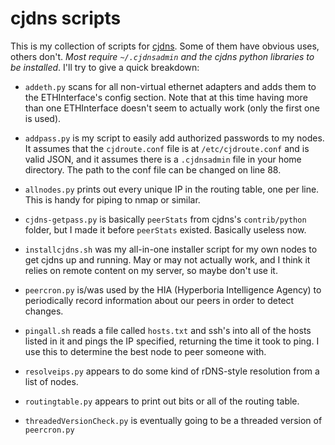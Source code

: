# cjdns scripts
This is my collection of scripts for [cjdns](https://github.com/cjdelisle/cjdns).
Some of them have obvious uses, others don't. *Most require `~/.cjdnsadmin`
and the cjdns python libraries to be installed*. I'll try to give a quick
breakdown:

* `addeth.py` scans for all non-virtual ethernet adapters and adds them to the
ETHInterface's config section. Note that at this time having more than one
ETHInterface doesn't seem to actually work (only the first one is used).

* `addpass.py` is my script to easily add authorized passwords to my nodes.
It assumes that the `cjdroute.conf` file is at `/etc/cjdroute.conf` and is valid
JSON, and it assumes there is a `.cjdnsadmin` file in your home directory. The
path to the conf file can be changed on line 88.

* `allnodes.py` prints out every unique IP in the routing table, one per line.
 This is handy for piping to nmap or similar.

* `cjdns-getpass.py` is basically `peerStats` from cjdns's `contrib/python`
folder, but I made it before `peerStats` existed. Basically useless now.

* `installcjdns.sh` was my all-in-one installer script for my own nodes to get
cjdns up and running. May or may not actually work, and I think it relies on
remote content on my server, so maybe don't use it.

* `peercron.py` is/was used by the HIA (Hyperboria Intelligence Agency) to
periodically record information about our peers in order to detect changes.

* `pingall.sh` reads a file called `hosts.txt` and ssh's into all of the hosts
listed in it and pings the IP specified, returning the time it took to ping.
I use this to determine the best node to peer someone with.

* `resolveips.py` appears to do some kind of rDNS-style resolution from a list
of nodes.

* `routingtable.py` appears to print out bits or all of the routing table.

* `threadedVersionCheck.py` is eventually going to be a threaded version of
`peercron.py`
